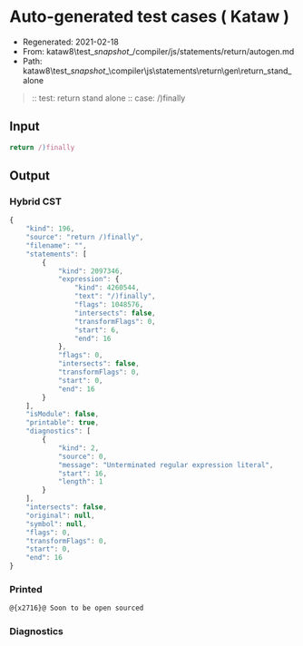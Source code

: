 # Auto-generated test cases ( Kataw )
- Regenerated: 2021-02-18
- From: kataw8\test\__snapshot__/compiler/js/statements/return/autogen.md
- Path: kataw8\test\__snapshot__\compiler\js\statements\return\gen\return_stand_alone
> :: test: return stand alone
> :: case: /)finally
## Input

`````js
return /)finally
`````

## Output

### Hybrid CST


```javascript
{
    "kind": 196,
    "source": "return /)finally",
    "filename": "",
    "statements": [
        {
            "kind": 2097346,
            "expression": {
                "kind": 4260544,
                "text": "/)finally",
                "flags": 1048576,
                "intersects": false,
                "transformFlags": 0,
                "start": 6,
                "end": 16
            },
            "flags": 0,
            "intersects": false,
            "transformFlags": 0,
            "start": 0,
            "end": 16
        }
    ],
    "isModule": false,
    "printable": true,
    "diagnostics": [
        {
            "kind": 2,
            "source": 0,
            "message": "Unterminated regular expression literal",
            "start": 16,
            "length": 1
        }
    ],
    "intersects": false,
    "original": null,
    "symbol": null,
    "flags": 0,
    "transformFlags": 0,
    "start": 0,
    "end": 16
}
```

  
### Printed


```javascript
@{x2716}@ Soon to be open sourced
```

  
### Diagnostics


```javascript

```

